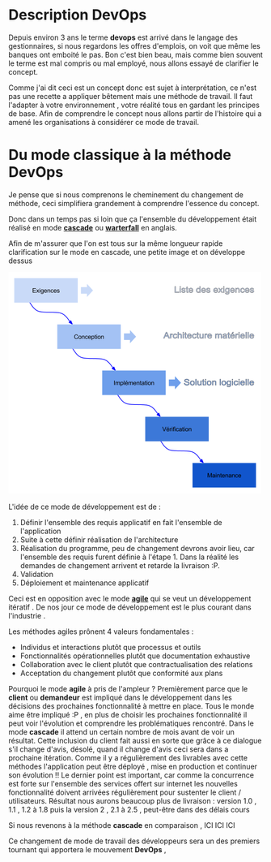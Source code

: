 # Description  DevOps

Depuis environ 3 ans le terme **devops** est arrivé dans le langage des gestionnaires, si nous regardons les offres d'emplois, on voit que même les banques ont emboité le pas. Bon c'est bien beau, mais comme bien souvent le terme est mal compris ou mal employé, nous allons essayé de clarifier le concept. 

Comme j'ai dit ceci est un concept donc est sujet à interprétation, ce n'est pas une recette a appliquer bêtement mais une méthode de travail. Il faut l'adapter à votre environnement , votre réalité tous en gardant les principes de base. Afin de comprendre le concept nous allons partir de l'histoire qui a amené les organisations à considérer ce mode de travail. 

# Du mode classique à la méthode DevOps

Je pense que si nous comprenons le cheminement du changement de méthode, ceci simplifiera grandement à comprendre l'essence du concept.

Donc dans un temps pas si loin que ça l'ensemble du développement était réalisé en mode [**cascade**](https://fr.wikipedia.org/wiki/Cycle_de_d%C3%A9veloppement_(logiciel)#Mod.C3.A8le_en_cascade)  ou [**warterfall**](https://en.wikipedia.org/wiki/Waterfall_model) en anglais. 

Afin de m'assurer que l'on est tous sur la même longueur rapide clarification sur le mode en cascade, une petite image et on développe dessus 

![](./imgs/waterfall.png)

L'idée de ce mode de développement est de :

1. Définir l'ensemble des requis applicatif en fait l'ensemble de l'application 
2. Suite à cette définir réalisation de l'architecture 
3. Réalisation du programme, peu de changement devrons avoir lieu, car l'ensemble des requis furent définie à l'étape 1. Dans la réalité les demandes de changement arrivent et retarde la livraison :P.
4. Validation 
5. Déploiement et maintenance applicatif 

Ceci est en opposition avec le mode [**agile**](https://fr.wikipedia.org/wiki/M%C3%A9thode_agile) qui se veut un développement itératif . De nos jour ce mode de développement est le plus courant dans l'industrie .

Les méthodes agiles prônent 4 valeurs fondamentales :

* Individus et interactions plutôt que processus et outils
* Fonctionnalités opérationnelles plutôt que documentation exhaustive
* Collaboration avec le client plutôt que contractualisation des relations
* Acceptation du changement plutôt que conformité aux plans


Pourquoi le mode **agile** à pris de l'ampleur ? Premièrement parce que le __client__ ou __demandeur__ est impliqué dans le développement dans les décisions des prochaines fonctionnalité à mettre en place. Tous le monde aime être impliqué :P , en plus de choisir les prochaines fonctionnalité il peut voir l'évolution et comprendre les problématiques rencontré. Dans le mode **cascade** il attend un certain nombre de mois avant de voir un résultat. Cette inclusion du client fait aussi en sorte que grâce à ce dialogue s'il change d'avis, désolé, quand il change d'avis ceci sera dans a prochaine itération. Comme il y a régulièrement des livrables avec cette méthodes l'application peut être déployé , mise en production et continuer son évolution !! Le dernier point est important, car comme la concurrence est forte sur l'ensemble des services offert sur internet les nouvelles fonctionnalité doivent arrivées régulièrement pour sustenter le client / utilisateurs. 
Résultat nous aurons beaucoup plus de livraison : version 1.0 , 1.1 , 1.2 à 1.8 puis la version 2 , 2.1 à 2.5 , peut-être dans des délais cours

Si nous revenons à la méthode **cascade** en comparaison , ICI ICI ICI

Ce changement de mode de travail des développeurs sera un des premiers tournant qui apportera le mouvement **DevOps** , 
